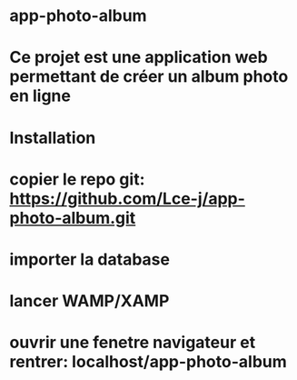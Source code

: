 # app-photo-album

# Ce projet est une application web permettant de créer un album photo en ligne

# Installation
# copier le repo git:  https://github.com/Lce-j/app-photo-album.git
# importer la database
# lancer WAMP/XAMP
# ouvrir une fenetre navigateur et rentrer: localhost/app-photo-album